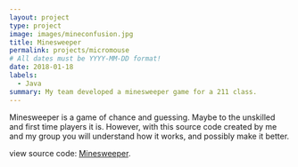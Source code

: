 ```yaml
---
layout: project
type: project
image: images/mineconfusion.jpg
title: Minesweeper
permalink: projects/micromouse
# All dates must be YYYY-MM-DD format!
date: 2018-01-18
labels:
  - Java
summary: My team developed a minesweeper game for a 211 class. 
---
```

Minesweeper is a game of chance and guessing. Maybe to the unskilled and first time players it is. 
However, with this source code created by me and my group you will understand how it works, and possibly make it better.

view source code: [Minesweeper](http://www-ee.eng.hawaii.edu/~mmouse/about.html).



